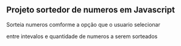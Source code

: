 <!DOCTYPE html>
<html lang="pt-br">
<head>
    <meta charset="UTF-8">
    <meta name="viewport" content="width=device-width, initial-scale=1.0">
    
</head>
<body>
    <h2>Projeto sortedor de numeros em Javascript</h2>
    <p>Sorteia numeros comforme a opção que o usuario selecionar</p>
    <p>entre intevalos e quantidade de numeros a serem sorteados</p>
    
</body>
</html>

